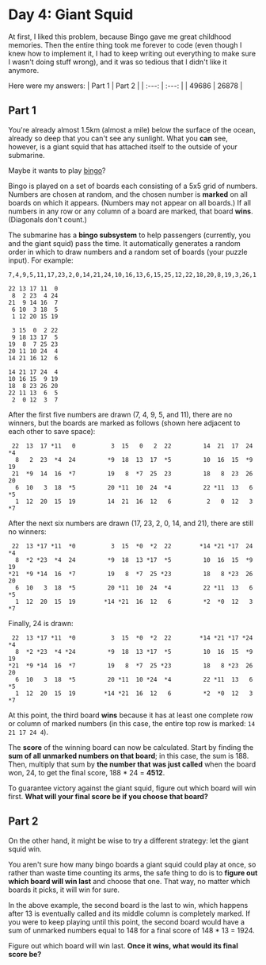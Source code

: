 # Day 4: Giant Squid
At first, I liked this problem, because Bingo gave me great childhood memories. Then the entire thing took me forever to code (even though I knew how to implement it, I had to keep writing out everything to make sure I wasn't doing stuff wrong), and it was so tedious that I didn't like it anymore.

Here were my answers:
| Part 1 | Part 2 |
| :---: | :---: |
| 49686 | 26878 |

## Part 1
You're already almost 1.5km (almost a mile) below the surface of the ocean, already so deep that you can't see any sunlight. What you **can** see, however, is a giant squid that has attached itself to the outside of your submarine.

Maybe it wants to play [bingo](https://en.wikipedia.org/wiki/Bingo_(American_version))?

Bingo is played on a set of boards each consisting of a 5x5 grid of numbers. Numbers are chosen at random, and the chosen number is **marked** on all boards on which it appears. (Numbers may not appear on all boards.) If all numbers in any row or any column of a board are marked, that board **wins**. (Diagonals don't count.)

The submarine has a **bingo subsystem** to help passengers (currently, you and the giant squid) pass the time. It automatically generates a random order in which to draw numbers and a random set of boards (your puzzle input). For example:

```
7,4,9,5,11,17,23,2,0,14,21,24,10,16,13,6,15,25,12,22,18,20,8,19,3,26,1

22 13 17 11  0
 8  2 23  4 24
21  9 14 16  7
 6 10  3 18  5
 1 12 20 15 19

 3 15  0  2 22
 9 18 13 17  5
19  8  7 25 23
20 11 10 24  4
14 21 16 12  6

14 21 17 24  4
10 16 15  9 19
18  8 23 26 20
22 11 13  6  5
 2  0 12  3  7
```
After the first five numbers are drawn (7, 4, 9, 5, and 11), there are no winners, but the boards are marked as follows (shown here adjacent to each other to save space):
```
 22  13  17 *11   0          3  15   0   2  22         14  21  17  24  *4
  8   2  23  *4  24         *9  18  13  17  *5         10  16  15  *9  19
 21  *9  14  16  *7         19   8  *7  25  23         18   8  23  26  20
  6  10   3  18  *5         20 *11  10  24  *4         22 *11  13   6  *5
  1  12  20  15  19         14  21  16  12   6          2   0  12   3  *7
```
After the next six numbers are drawn (17, 23, 2, 0, 14, and 21), there are still no winners:
```
 22  13 *17 *11  *0          3  15  *0  *2  22        *14 *21 *17  24  *4
  8  *2 *23  *4  24         *9  18  13 *17  *5         10  16  15  *9  19
*21  *9 *14  16  *7         19   8  *7  25 *23         18   8 *23  26  20
  6  10   3  18  *5         20 *11  10  24  *4         22 *11  13   6  *5
  1  12  20  15  19        *14 *21  16  12   6         *2  *0  12   3  *7
```
Finally, 24 is drawn:
```
 22  13 *17 *11  *0          3  15  *0  *2  22        *14 *21 *17 *24  *4
  8  *2 *23  *4 *24         *9  18  13 *17  *5         10  16  15  *9  19
*21  *9 *14  16  *7         19   8  *7  25 *23         18   8 *23  26  20
  6  10   3  18  *5         20 *11  10 *24  *4         22 *11  13   6  *5
  1  12  20  15  19        *14 *21  16  12   6         *2  *0  12   3  *7
```
At this point, the third board **wins** because it has at least one complete row or column of marked numbers (in this case, the entire top row is marked: `14 21 17 24 4`).

The **score** of the winning board can now be calculated. Start by finding the **sum of all unmarked numbers on that board**; in this case, the sum is 188. Then, multiply that sum by **the number that was just called** when the board won, 24, to get the final score, 188 * 24 = **4512**.

To guarantee victory against the giant squid, figure out which board will win first. **What will your final score be if you choose that board?**

## Part 2
On the other hand, it might be wise to try a different strategy: let the giant squid win.

You aren't sure how many bingo boards a giant squid could play at once, so rather than waste time counting its arms, the safe thing to do is to **figure out which board will win last** and choose that one. That way, no matter which boards it picks, it will win for sure.

In the above example, the second board is the last to win, which happens after 13 is eventually called and its middle column is completely marked. If you were to keep playing until this point, the second board would have a sum of unmarked numbers equal to 148 for a final score of 148 * 13 = 1924.

Figure out which board will win last. **Once it wins, what would its final score be?**
